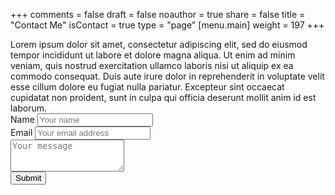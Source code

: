 +++
comments = false
draft = false
noauthor = true
share = false
title = "Contact Me"
isContact = true
type = "page"
[menu.main]
weight = 197
+++

<div class="container"> 
  <div class="section section-info">
    Lorem ipsum dolor sit amet, consectetur adipiscing elit, sed do eiusmod tempor incididunt ut labore et dolore magna aliqua. Ut enim ad minim veniam, quis nostrud exercitation ullamco laboris nisi ut aliquip ex ea commodo consequat. Duis aute irure dolor in reprehenderit in voluptate velit esse cillum dolore eu fugiat nulla pariatur. Excepteur sint occaecat cupidatat non proident, sunt in culpa qui officia deserunt mollit anim id est laborum.
  </div>
  <div class="section section-form">
    <form class="contact-form" netlify>
      <div class="form-group">
        <label for="name">Name</label>
        <input type="text" class="form-control form-control-lg" id="name" placeholder="Your name">
      </div>
      <div class="form-group">
        <label for="email">Email</label>
        <input type="email" class="form-control form-control-lg" id="email" placeholder="Your email address">
      </div>
      <div class="form-group">
        <textarea class="form-control form-control-lg" id="message" rows="3" placeholder="Your message"></textarea>
      </div>
      <button type="submit" class="btn btn-dark btn-lg btn-block">Submit</button>
    </form>
  </div>
</div>
